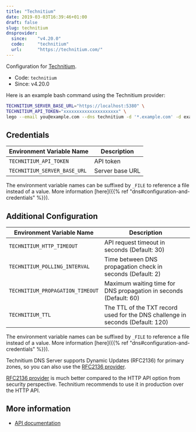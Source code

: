 ```yaml
---
title: "Technitium"
date: 2019-03-03T16:39:46+01:00
draft: false
slug: technitium
dnsprovider:
  since:    "v4.20.0"
  code:     "technitium"
  url:      "https://technitium.com/"
---
```


<!-- THIS DOCUMENTATION IS AUTO-GENERATED. PLEASE DO NOT EDIT. -->
<!-- providers/dns/technitium/technitium.toml -->
<!-- THIS DOCUMENTATION IS AUTO-GENERATED. PLEASE DO NOT EDIT. -->


Configuration for [Technitium](https://technitium.com/).


<!--more-->

- Code: `technitium`
- Since: v4.20.0


Here is an example bash command using the Technitium provider:

```bash
TECHNITIUM_SERVER_BASE_URL="https://localhost:5380" \
TECHNITIUM_API_TOKEN="xxxxxxxxxxxxxxxxxxxxx" \
lego --email you@example.com --dns technitium -d '*.example.com' -d example.com run
```




## Credentials

| Environment Variable Name | Description |
|-----------------------|-------------|
| `TECHNITIUM_API_TOKEN` | API token |
| `TECHNITIUM_SERVER_BASE_URL` | Server base URL |

The environment variable names can be suffixed by `_FILE` to reference a file instead of a value.
More information [here]({{% ref "dns#configuration-and-credentials" %}}).


## Additional Configuration

| Environment Variable Name | Description |
|--------------------------------|-------------|
| `TECHNITIUM_HTTP_TIMEOUT` | API request timeout in seconds (Default: 30) |
| `TECHNITIUM_POLLING_INTERVAL` | Time between DNS propagation check in seconds (Default: 2) |
| `TECHNITIUM_PROPAGATION_TIMEOUT` | Maximum waiting time for DNS propagation in seconds (Default: 60) |
| `TECHNITIUM_TTL` | The TTL of the TXT record used for the DNS challenge in seconds (Default: 120) |

The environment variable names can be suffixed by `_FILE` to reference a file instead of a value.
More information [here]({{% ref "dns#configuration-and-credentials" %}}).

Technitium DNS Server supports Dynamic Updates (RFC2136) for primary zones,
so you can also use the [RFC2136 provider](https://go-acme.github.io/lego/dns/rfc2136/index.html).

[RFC2136 provider](https://go-acme.github.io/lego/dns/rfc2136/index.html) is much better compared to the HTTP API option from security perspective.
Technitium recommends to use it in production over the HTTP API.



## More information

- [API documentation](https://github.com/TechnitiumSoftware/DnsServer/blob/0f83d23e605956b66ac76921199e241d9cc061bd/APIDOCS.md)

<!-- THIS DOCUMENTATION IS AUTO-GENERATED. PLEASE DO NOT EDIT. -->
<!-- providers/dns/technitium/technitium.toml -->
<!-- THIS DOCUMENTATION IS AUTO-GENERATED. PLEASE DO NOT EDIT. -->
